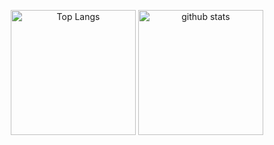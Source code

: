 
<p align="center"> 
  <img alt="Top Langs" height="200px" src="https://github-readme-stats.vercel.app/api?username=reckyy&theme=panda&count_private=true" />
  <img alt="github stats" height="200px" src="https://github-readme-stats.vercel.app/api/top-langs/?username=reckyy&layout=compact&theme=algolia&count_private=true" />
</p>
